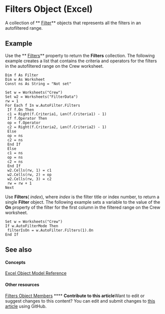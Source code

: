 
# Filters Object (Excel)

A collection of  ** [Filter](950023f9-a984-01fa-aa77-947cbbff0433.md)** objects that represents all the filters in an autofiltered range.


## Example

Use the  ** [Filters](4a22dcab-4d06-01a8-7811-4590cf28f506.md)** property to return the **Filters** collection. The following example creates a list that contains the criteria and operators for the filters in the autofiltered range on the Crew worksheet.


```
Dim f As Filter 
Dim w As Worksheet 
Const ns As String = "Not set" 
 
Set w = Worksheets("Crew") 
Set w2 = Worksheets("FilterData") 
rw = 1 
For Each f In w.AutoFilter.Filters 
 If f.On Then 
 c1 = Right(f.Criteria1, Len(f.Criteria1) - 1) 
 If f.Operator Then 
 op = f.Operator 
 c2 = Right(f.Criteria2, Len(f.Criteria2) - 1) 
 Else 
 op = ns 
 c2 = ns 
 End If 
 Else 
 c1 = ns 
 op = ns 
 c2 = ns 
 End If 
 w2.Cells(rw, 1) = c1 
 w2.Cells(rw, 2) = op 
 w2.Cells(rw, 3) = c2 
 rw = rw + 1 
Next
```

Use  **Filters**( _index_), where  _index_ is the filter title or index number, to return a single **Filter** object. The following example sets a variable to the value of the **On** property of the filter for the first column in the filtered range on the Crew worksheet.




```
Set w = Worksheets("Crew") 
If w.AutoFilterMode Then 
 filterIsOn = w.AutoFilter.Filters(1).On 
End If
```


## See also


#### Concepts


 [Excel Object Model Reference](11ea8598-8a20-92d5-f98b-0da04263bf2c.md)
#### Other resources


 [Filters Object Members](af1d5012-b858-433f-9893-6e6b5bd19058.md)
****   **Contribute to this article**Want to edit or suggest changes to this content? You can edit and submit changes to  [this article](https://github.com/jhershey00/VBA_Excel_Test/OpenXMLCon/articles/a714ed69-7772-5ade-3acd-f3e3d98db62c.md) using GitHub.

